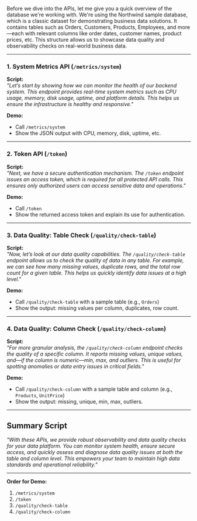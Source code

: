 Before we dive into the APIs, let me give you a quick overview of the database we're working with.
We're using the Northwind sample database, which is a classic dataset for demonstrating business data solutions.
It contains tables such as Orders, Customers, Products, Employees, and more—each with relevant columns like order dates, customer names, product prices, etc.
This structure allows us to showcase data quality and observability checks on real-world business data.


---

### 1. **System Metrics API** (`/metrics/system`)

**Script:**  
_"Let’s start by showing how we can monitor the health of our backend system. This endpoint provides real-time system metrics such as CPU usage, memory, disk usage, uptime, and platform details. This helps us ensure the infrastructure is healthy and responsive."_

**Demo:**  
- Call `/metrics/system`
- Show the JSON output with CPU, memory, disk, uptime, etc.

---

### 2. **Token API** (`/token`)

**Script:**  
_"Next, we have a secure authentication mechanism. The `/token` endpoint issues an access token, which is required for all protected API calls. This ensures only authorized users can access sensitive data and operations."_

**Demo:**  
- Call `/token`
- Show the returned access token and explain its use for authentication.

---

### 3. **Data Quality: Table Check** (`/quality/check-table`)

**Script:**  
_"Now, let’s look at our data quality capabilities. The `/quality/check-table` endpoint allows us to check the quality of data in any table. For example, we can see how many missing values, duplicate rows, and the total row count for a given table. This helps us quickly identify data issues at a high level."_

**Demo:**  
- Call `/quality/check-table` with a sample table (e.g., `Orders`)
- Show the output: missing values per column, duplicates, row count.

---

### 4. **Data Quality: Column Check** (`/quality/check-column`)

**Script:**  
_"For more granular analysis, the `/quality/check-column` endpoint checks the quality of a specific column. It reports missing values, unique values, and—if the column is numeric—min, max, and outliers. This is useful for spotting anomalies or data entry issues in critical fields."_

**Demo:**  
- Call `/quality/check-column` with a sample table and column (e.g., `Products`, `UnitPrice`)
- Show the output: missing, unique, min, max, outliers.

---

## **Summary Script**

_"With these APIs, we provide robust observability and data quality checks for your data platform. You can monitor system health, ensure secure access, and quickly assess and diagnose data quality issues at both the table and column level. This empowers your team to maintain high data standards and operational reliability."_

---

**Order for Demo:**
1. `/metrics/system`
2. `/token`
3. `/quality/check-table`
4. `/quality/check-column`

